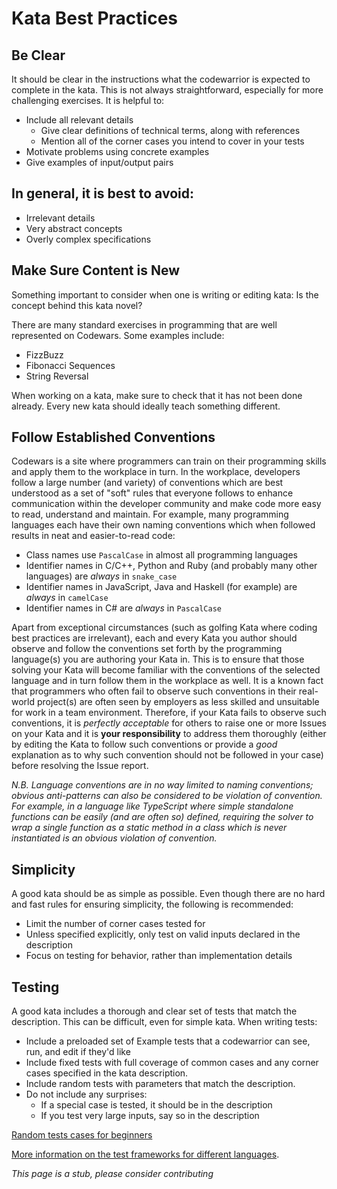 # Kata Best Practices

## Be Clear

It should be clear in the instructions what the codewarrior is expected to complete in the kata. This is not always straightforward, especially for more challenging exercises. It is helpful to:

- Include all relevant details
  - Give clear definitions of technical terms, along with references
  - Mention all of the corner cases you intend to cover in your tests
- Motivate problems using concrete examples
- Give examples of input/output pairs

## In general, it is best to avoid:

- Irrelevant details
- Very abstract concepts
- Overly complex specifications

## Make Sure Content is New

Something important to consider when one is writing or editing kata: Is the concept behind this kata novel?

There are many standard exercises in programming that are well represented on Codewars. Some examples include:

- FizzBuzz
- Fibonacci Sequences
- String Reversal

When working on a kata, make sure to check that it has not been done already. Every new kata should ideally teach something different.

## Follow Established Conventions

Codewars is a site where programmers can train on their programming skills and apply them to the workplace in turn. In the workplace, developers follow a large number (and variety) of conventions which are best understood as a set of "soft" rules that everyone follows to enhance communication within the developer community and make code more easy to read, understand and maintain. For example, many programming languages each have their own naming conventions which when followed results in neat and easier-to-read code:

- Class names use `PascalCase` in almost all programming languages
- Identifier names in C/C++, Python and Ruby (and probably many other languages) are _always_ in `snake_case`
- Identifier names in JavaScript, Java and Haskell (for example) are _always_ in `camelCase`
- Identifier names in C# are _always_ in `PascalCase`

Apart from exceptional circumstances (such as golfing Kata where coding best practices are irrelevant), each and every Kata you author should observe and follow the conventions set forth by the programming language(s) you are authoring your Kata in. This is to ensure that those solving your Kata will become familiar with the conventions of the selected language and in turn follow them in the workplace as well. It is a known fact that programmers who often fail to observe such conventions in their real-world project(s) are often seen by employers as less skilled and unsuitable for work in a team environment. Therefore, if your Kata fails to observe such conventions, it is _perfectly acceptable_ for others to raise one or more Issues on your Kata and it is **your responsibility** to address them thoroughly (either by editing the Kata to follow such conventions or provide a _good_ explanation as to why such convention should not be followed in your case) before resolving the Issue report.

_N.B. Language conventions are in no way limited to naming conventions; obvious anti-patterns can also be considered to be violation of convention. For example, in a language like TypeScript where simple standalone functions can be easily (and are often so) defined, requiring the solver to wrap a single function as a static method in a class which is never instantiated is an obvious violation of convention._

## Simplicity

A good kata should be as simple as possible. Even though there are no hard and fast rules for ensuring simplicity, the following is recommended:

- Limit the number of corner cases tested for
- Unless specified explicitly, only test on valid inputs declared in the description
- Focus on testing for behavior, rather than implementation details

## Testing

A good kata includes a thorough and clear set of tests that match the description. This can be difficult, even for simple kata. When writing tests:

- Include a preloaded set of Example tests that a codewarrior can see, run, and edit if they'd like
- Include fixed tests with full coverage of common cases and any corner cases specified in the kata description.
- Include random tests with parameters that match the description.
- Do not include any surprises:
  - If a special case is tested, it should be in the description
  - If you test very large inputs, say so in the description

[Random tests cases for beginners](https://github.com/codingforeveryone/READMEs/blob/master/codewars/random-test-cases-for-complete-beginners.md)

[More information on the test frameworks for different languages](https://github.com/Codewars/codewars.com/wiki/Languages-and-Test-Frameworks).

_This page is a stub, please consider contributing_
